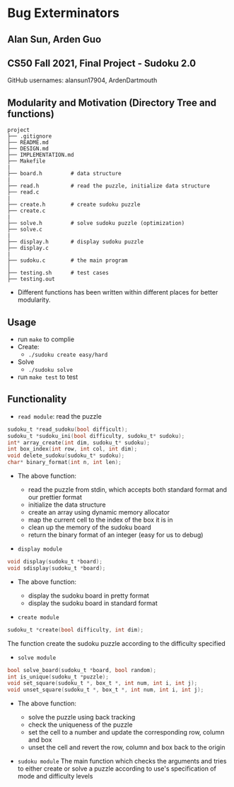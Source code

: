 # Bug Exterminators 
## Alan Sun, Arden Guo
## CS50 Fall 2021, Final Project - Sudoku 2.0

GitHub usernames: alansun17904, ArdenDartmouth

## Modularity and Motivation (Directory Tree and functions)
```
project
├── .gitignore
├── README.md		
├── DESIGN.md
├── IMPLEMENTATION.md
├── Makefile
|	
├──	board.h			# data structure
|
├──	read.h			# read the puzzle, initialize data structure
├──	read.c
|
├──	create.h		# create sudoku puzzle
├──	create.c
|
├──	solve.h			# solve sudoku puzzle (optimization)
├──	solve.c
|
├──	display.h		# display sudoku puzzle
├──	display.c
|
├──	sudoku.c		# the main program
│
├── testing.sh		# test cases
├── testing.out

```
- Different functions has been written within different places for better modularity.

## Usage

- run `make` to complie
- Create:
    - `./sudoku create easy/hard`
- Solve
    - `./sudoku solve`
- run `make test` to test

## Functionality

- `read module`: read the puzzle
```c
sudoku_t *read_sudoku(bool difficult);
sudoku_t *sudoku_ini(bool difficulty, sudoku_t* sudoku);
int* array_create(int dim, sudoku_t* sudoku);
int box_index(int row, int col, int dim);
void delete_sudoku(sudoku_t* sudoku);
char* binary_format(int n, int len);
```
- The above function:
    - read the puzzle from stdin, which accepts both standard format and our prettier format
    - initialize the data structure
    - create an array using dynamic memory allocator
    - map the current cell to the index of the box it is in
    - clean up the memory of the sudoku board
    - return the binary format of an integer (easy for us to debug)

- `display module`
```c
void display(sudoku_t *board);
void sdisplay(sudoku_t *board);
```
- The above function:
    - display the sudoku board in pretty format
    - display the sudoku board in standard format

- `create module`
```c
sudoku_t *create(bool difficulty, int dim);
```
The function create the sudoku puzzle according to the difficulty specified

- `solve module`
```c
bool solve_board(sudoku_t *board, bool random);
int is_unique(sudoku_t *puzzle);
void set_square(sudoku_t *, box_t *, int num, int i, int j);
void unset_square(sudoku_t *, box_t *, int num, int i, int j);
```
- The above function:
    - solve the puzzle using back tracking
    - check the uniqueness of the puzzle
    - set the cell to a number and update the corresponding row, column and box 
    - unset the cell and revert the row, column and box back to the origin

- `sudoku module`
The main function which checks the arguments and tries to either create or solve a puzzle according to 
use's specification of mode and difficulty levels 



